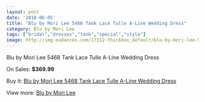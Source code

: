 ```yaml
---
layout: post
date: '2018-06-05'
title: "Blu by Mori Lee 5468 Tank Lace Tulle A-Line Wedding Dress"
category: Blu by Mori Lee
tags: ["bridal","dresses","tank","special","style"]
image: http://img.eudances.com/17312-thickbox_default/blu-by-mori-lee-5468-tank-lace-tulle-a-line-wedding-dress.jpg
---
```

Blu by Mori Lee 5468 Tank Lace Tulle A-Line Wedding Dress

On Sales: **$369.99**
<a href="https://www.eudances.com/en/blu-by-mori-lee/5054-blu-by-mori-lee-5468-tank-lace-tulle-a-line-wedding-dress.html"><amp-img layout="responsive" width="600" height="600" src="//img.eudances.com/17312-thickbox_default/blu-by-mori-lee-5468-tank-lace-tulle-a-line-wedding-dress.jpg" alt="Blu by Mori Lee 5468 Tank Lace Tulle A-Line Wedding Dress 0" /></a>
<a href="https://www.eudances.com/en/blu-by-mori-lee/5054-blu-by-mori-lee-5468-tank-lace-tulle-a-line-wedding-dress.html"><amp-img layout="responsive" width="600" height="600" src="//img.eudances.com/17315-thickbox_default/blu-by-mori-lee-5468-tank-lace-tulle-a-line-wedding-dress.jpg" alt="Blu by Mori Lee 5468 Tank Lace Tulle A-Line Wedding Dress 1" /></a>
<a href="https://www.eudances.com/en/blu-by-mori-lee/5054-blu-by-mori-lee-5468-tank-lace-tulle-a-line-wedding-dress.html"><amp-img layout="responsive" width="600" height="600" src="//img.eudances.com/17314-thickbox_default/blu-by-mori-lee-5468-tank-lace-tulle-a-line-wedding-dress.jpg" alt="Blu by Mori Lee 5468 Tank Lace Tulle A-Line Wedding Dress 2" /></a>
<a href="https://www.eudances.com/en/blu-by-mori-lee/5054-blu-by-mori-lee-5468-tank-lace-tulle-a-line-wedding-dress.html"><amp-img layout="responsive" width="600" height="600" src="//img.eudances.com/17313-thickbox_default/blu-by-mori-lee-5468-tank-lace-tulle-a-line-wedding-dress.jpg" alt="Blu by Mori Lee 5468 Tank Lace Tulle A-Line Wedding Dress 3" /></a>

Buy it: [Blu by Mori Lee 5468 Tank Lace Tulle A-Line Wedding Dress](https://www.eudances.com/en/blu-by-mori-lee/5054-blu-by-mori-lee-5468-tank-lace-tulle-a-line-wedding-dress.html "Blu by Mori Lee 5468 Tank Lace Tulle A-Line Wedding Dress")

View more: [Blu by Mori Lee](https://www.eudances.com/en/39-blu-by-mori-lee "Blu by Mori Lee")